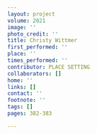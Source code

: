 ```yaml
---
layout: project
volume: 2021
image: ''
photo_credit: ''
title: Christy Wittmer
first_performed: ''
place: ''
times_performed: ''
contributor: PLACE SETTING
collaborators: []
home: ''
links: []
contact: ''
footnote: ''
tags: []
pages: 382-383

---
```




